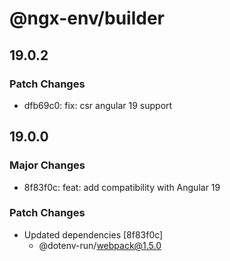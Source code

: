# @ngx-env/builder

## 19.0.2

### Patch Changes

- dfb69c0: fix: csr angular 19 support

## 19.0.0

### Major Changes

- 8f83f0c: feat: add compatibility with Angular 19

### Patch Changes

- Updated dependencies [8f83f0c]
  - @dotenv-run/webpack@1.5.0
